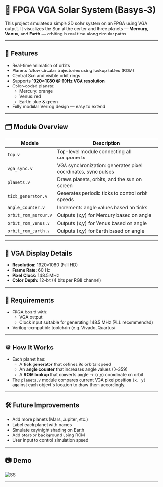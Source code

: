 # 🌌 FPGA VGA Solar System (Basys-3)

This project simulates a simple 2D solar system on an FPGA using VGA output. It visualizes the Sun at the center and three planets — **Mercury**, **Venus**, and **Earth** — orbiting in real time along circular paths.

---

## 🚀 Features

- Real-time animation of orbits
- Planets follow circular trajectories using lookup tables (ROM)
- Central Sun and visible orbit rings
- Supports **1920×1080 @ 60Hz VGA resolution**
- Color-coded planets:
  - Mercury: orange
  - Venus: red
  - Earth: blue & green
- Fully modular Verilog design — easy to extend

---

## 🗂️ Module Overview

| Module              | Description                                         |
|---------------------|-----------------------------------------------------|
| `top.v`             | Top-level module connecting all components          |
| `vga_sync.v`        | VGA synchronization: generates pixel coordinates, sync pulses |
| `planets.v`         | Draws planets, orbits, and the sun on screen        |
| `tick_generator.v`  | Generates periodic ticks to control orbit speeds    |
| `angle_counter.v`   | Increments angle values based on ticks              |
| `orbit_rom_mercur.v`| Outputs (x,y) for Mercury based on angle            |
| `orbit_rom_venus.v` | Outputs (x,y) for Venus based on angle              |
| `orbit_rom_earth.v` | Outputs (x,y) for Earth based on angle              |

---

## 🎨 VGA Display Details

- **Resolution:** 1920×1080 (Full HD)
- **Frame Rate:** 60 Hz
- **Pixel Clock:** 148.5 MHz
- **Color Depth:** 12-bit (4 bits per RGB channel)

---

## 🔧 Requirements

- FPGA board with:
  - VGA output
  - Clock input suitable for generating 148.5 MHz (PLL recommended)
- Verilog-compatible toolchain (e.g. Vivado, Quartus)

---

## ⚙️ How It Works

- Each planet has:
  - A **tick generator** that defines its orbital speed
  - An **angle counter** that increases angle values (0–359)
  - A **ROM lookup** that converts angle → (x,y) coordinate on orbit
- The `planets.v` module compares current VGA pixel position `(x, y)`
  against each object's location to draw them accordingly.

---

## 🛠️ Future Improvements

- Add more planets (Mars, Jupiter, etc.)
- Label each planet with names
- Simulate day/night shading on Earth
- Add stars or background using ROM
- User input to control simulation speed

---

## 📷 Demo 

![SS](https://github.com/user-attachments/assets/1cc7ec79-b3df-4f04-a78d-2a04b38ce89d)


---


